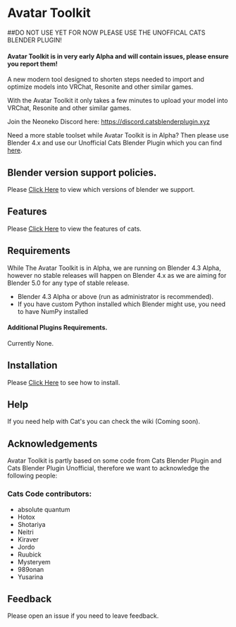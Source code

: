 # Avatar Toolkit

##DO NOT USE YET FOR NOW PLEASE USE THE UNOFFICAL CATS BLENDER PLUGIN!
#### Avatar Toolkit is in very early Alpha and will contain issues, please ensure you report them!

A new modern tool designed to shorten steps needed to import and optimize models into VRChat, Resonite and other similar games.

With the Avatar Toolkit it only takes a few minutes to upload your model into VRChat, Resonite and other similar games.

Join the Neoneko Discord here: https://discord.catsblenderplugin.xyz

Need a more stable toolset while Avatar Toolkit is in Alpha? Then please use Blender 4.x and use our Unofficial Cats Blender Plugin which you can find [here](https://github.com/unofficalcats/Cats-Blender-Plugin-Unofficial-).

## Blender version support policies.

Please [Click Here](https://github.com/Yusarina/Cats-Blender-Plugin-Unofficial-/wiki/Blender-Version-Support-Policies) to view which versions of blender we support.

## Features

Please [Click Here](https://github.com/Yusarina/Cats-Blender-Plugin-Unofficial-/wiki/Features) to view the features of cats.


## Requirements
While The Avatar Toolkit is in Alpha, we are running on Blender 4.3 Alpha, however no stable releases will happen on Blender 4.x as we are aiming for Blender 5.0 for any type of stable release.

- Blender 4.3 Alpha or above (run as administrator is recommended).
- If you have custom Python installed which Blender might use, you need to have NumPy installed

#### Additional Plugins Requirements.
Currently None.

## Installation

Please [Click Here](https://github.com/Yusarina/Cats-Blender-Plugin-Unofficial-/wiki/How-to-Install%3F) to see how to install.

## Help

If you need help with Cat's you can check the wiki (Coming soon).

## Acknowledgements

Avatar Toolkit is partly based on some code from Cats Blender Plugin and Cats Blender Plugin Unofficial, therefore we want to acknowledge the following people:

### Cats Code contributors:
- absolute quantum
- Hotox
- Shotariya
- Neitri
- Kiraver
- Jordo
- Ruubick
- Mysteryem
- 989onan
- Yusarina

## Feedback

Please open an issue if you need to leave feedback.
